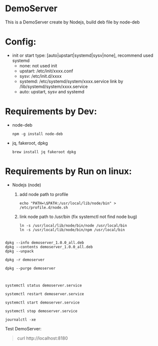 # DemoServer
This is a DemoServer create by Nodejs, build deb file by node-deb 

# Config:
* init or start type: [auto|upstart|systemd|sysv|none], recommend used systemd
  * none: not used init
  * upstart: /etc/init/xxxx.conf
  * sysv: /etc/init.d/xxxx
  * systemd: /etc/systemd/system/xxxx.service link by /lib/systemd/system/xxxx.service
  * auto: upstart, sysv and systemd

# Requirements by Dev:
* node-deb
    ```shell
    npm -g install node-deb
    ```
* jq, fakeroot, dpkg
    ```shell
    brew install jq fakeroot dpkg
    ```


# Requirements by Run on linux:
* Nodejs (node)
  1. add node path to profile
        ```shell
        echo "PATH=\$PATH:/usr/local/lib/node/bin" > /etc/profile.d/node.sh
        ```

  2. link node path to /usr/bin (fix systemctl not find node bug)
        ```shell
        ln -s /usr/local/lib/node/bin/node /usr/local/bin
        ln -s /usr/local/lib/node/bin/npm /usr/local/bin
        ```

```shell

dpkg --info demoserver_1.0.0_all.deb
dpkg --contents demoserver_1.0.0_all.deb
dpkg --unpack 

dpkg -r demoserver

dpkg --purge demoserver



systemctl status demoserver.service

systemctl restart demoserver.service

systemctl start demoserver.service

systemctl stop demoserver.service

journalctl -xe

```

Test DemoServer:
>curl http://localhost:8180
